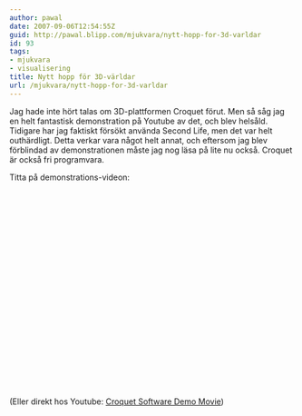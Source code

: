 ```yaml
---
author: pawal
date: 2007-09-06T12:54:55Z
guid: http://pawal.blipp.com/mjukvara/nytt-hopp-for-3d-varldar
id: 93
tags:
- mjukvara
- visualisering
title: Nytt hopp för 3D-världar
url: /mjukvara/nytt-hopp-for-3d-varldar
---
```


Jag hade inte hört talas om 3D-plattformen Croquet förut. Men så såg
jag en helt fantastisk demonstration på Youtube av det, och blev
helsåld. Tidigare har jag faktiskt försökt använda Second Life, men
det var helt outhärdligt. Detta verkar vara något helt annat, och
eftersom jag blev förblindad av demonstrationen måste jag nog läsa på
lite nu också. Croquet är också fri programvara.

Titta på demonstrations-videon:

<object height="350" width="425"><param name="movie" value="http://www.youtube.com/v/oKi-fkyAtg8"></param><param name="wmode" value="transparent"><embed src="http://www.youtube.com/v/oKi-fkyAtg8" type="application/x-shockwave-flash" wmode="transparent" height="350" width="425"></embed></param></object>

(Eller direkt hos Youtube: <a href="http://www.youtube.com/watch?v=oKi-fkyAtg8">Croquet Software Demo Movie</a>)

